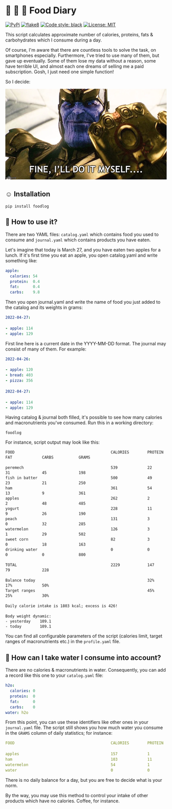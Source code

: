 # 🍞 🍏 🥩 Food Diary

[![PyPi](https://img.shields.io/pypi/v/foodlog)](https://pypi.org/project/foodlog/) [![flake8](https://github.com/vkostyanetsky/Foodlog/actions/workflows/flake8.yml/badge.svg)](https://github.com/vkostyanetsky/Foodlog/actions/workflows/flake8.yml) [![Code style: black](https://img.shields.io/badge/code%20style-black-000000.svg)](https://github.com/psf/black) [![License: MIT](https://img.shields.io/badge/License-MIT-yellow.svg)](https://opensource.org/licenses/MIT)

This script calculates approximate number of calories, proteins, fats & carbohydrates which I consume during a day. 

Of course, I'm aware that there are countless tools to solve the task, on smartphones especially. Furthermore, I've tried to use many of them, but gave up eventually. Some of them lose my data without a reason, some have terrible UI, and almost each one dreams of selling me a paid subscription. Gosh, I just need one simple function!

So I decide:

![Fine, I'll do it myself](https://github.com/vkostyanetsky/FoodDiary/raw/main/tanos.png)

## ☺ Installation

```
pip install foodlog 
```

## 🤔 How to use it? 

There are two YAML files: `catalog.yaml` which contains food you used to consume and `journal.yaml` which contains products you have eaten.

Let's imagine that today is March 27, and you have eaten two apples for a lunch. If it's first time you eat an apple, you open catalog.yaml and write something like:  

```yaml
apple: 
  calories: 54
  protein:  0.4
  fat:      0.4
  carbs:    9.8
```

Then you open journal.yaml and write the name of food you just added to the catalog and its weights in grams:

```yaml
2022-04-27:

- apple: 114
- apple: 129
```

First line here is a current date in the YYYY-MM-DD format. The journal may consist of many of them. For example:

```yaml
2022-04-26:
  
- apple: 120  
- bread: 403
- pizza: 356

2022-04-27:

- apple: 114
- apple: 129
```

Having catalog & journal both filled, it's possible to see how many calories and macronutrients you've consumed. Run this in a working directory:

```
foodlog
```

For instance, script output may look like this:

```
FOOD                                          CALORIES        PROTEIN         FAT             CARBS           GRAMS          

peremech                                      539             22              31              45              198            
fish in batter                                500             49              23              21              250            
ham                                           361             54              13              9               361            
apples                                        262             2               2               48              485            
yogurt                                        228             11              9               26              190            
peach                                         131             3               0               32              285            
watermelon                                    126             3               1               29              502            
sweet corn                                    82              3               0               18              163            
drinking water                                0               0               0               0               800            

TOTAL                                         2229            147             79              228                            

Balance today                                                 32%             17%             50%                            
Target ranges                                                 45%             25%             30%                            

Daily calorie intake is 1803 kcal; excess is 426!

Body weight dynamic:
- yesterday    109.1
- today        109.1
```

You can find all configurable parameters of the script (calories limit, target ranges of macronutrients etc.) in the `profile.yaml` file.

## 🧐 How can I take water I consume into account?

There are no calories & macronutrients in water. Consequently, you can add a record like this one to your `catalog.yaml` file:

```yaml
h2o:
  calories: 0
  protein:  0
  fat:      0
  carbs:    0
water: h2o
```

From this point, you can use these identifiers like other ones in your `journal.yaml` file. The script still shows you how much water you consume in the `GRAMS` column of daily statistics; for instance:

```yaml
FOOD                                          CALORIES        PROTEIN         FAT             CARBS           GRAMS

apples                                        157             1               1               28              290
ham                                           103             11              4               6               124
watermelon                                    54              1               0               13              217
water                                         0               0               0               0               800
```

There is no daily balance for a day, but you are free to decide what is your norm.

By the way, you may use this method to control your intake of other products which have no calories. Coffee, for instance. 